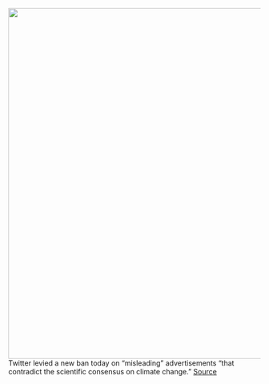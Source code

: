 <img src='https://cdn.vox-cdn.com/thumbor/253CEUgwB9zcEsBIDoQz6-0wMuw=/0x0:4896x3264/1200x800/filters:focal(2057x1241:2839x2023)/cdn.vox-cdn.com/uploads/chorus_image/image/70782491/1240021572.0.jpg' width='700px' /><br/>
Twitter levied a new ban today on “misleading” advertisements “that contradict the scientific consensus on climate change.”
<a href='https://www.theverge.com/2022/4/22/23037677/twitter-bans-climate-change-misinformation-ads'> Source <a/>